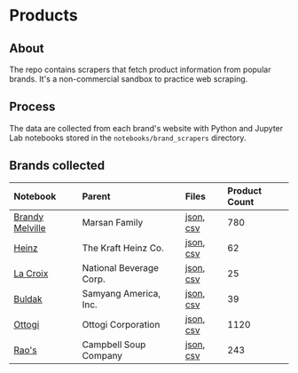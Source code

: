 # Products

## About
The repo contains scrapers that fetch product information from popular brands. It's a non-commercial sandbox to practice web scraping.

## Process
The data are collected from each brand's website with Python and Jupyter Lab notebooks stored in the `notebooks/brand_scrapers` directory.

## Brands collected

| Notebook                | Parent                | Files   | Product Count   |
| :---------------------- | :-------------------- | :------ | :-------------- |
| [Brandy Melville](https://github.com/stiles/products/blob/main/notebooks/brand_scrapers/brandy_melville/fetch_products.ipynb) | Marsan Family | [json](https://stilesdata.com/products/data/brandy_melville.json), [csv](https://stilesdata.com/products/data/brandy_melville.csv) | 780 |
| [Heinz](https://github.com/stiles/products/blob/main/notebooks/brand_scrapers/heinz/fetch_products.ipynb) | The Kraft Heinz Co. | [json](https://stilesdata.com/products/data/heinz.json), [csv](https://stilesdata.com/products/data/heinz.csv) | 62 |
| [La Croix](https://github.com/stiles/products/blob/main/notebooks/brand_scrapers/la_croix/fetch_products.ipynb) | National Beverage Corp. | [json](https://stilesdata.com/products/data/la_croix.json), [csv](https://stilesdata.com/products/data/la_croix.csv) | 25 |
| [Buldak](https://github.com/stiles/products/blob/main/notebooks/brand_scrapers/buldak/fetch_products.ipynb) | Samyang America, Inc. | [json](https://stilesdata.com/products/data/buldak.json), [csv](https://stilesdata.com/products/data/buldak.csv) | 39 |
| [Ottogi](https://github.com/stiles/products/blob/main/notebooks/brand_scrapers/ottogi/fetch_products.ipynb) | Ottogi Corporation | [json](https://stilesdata.com/products/data/ottogi.json), [csv](https://stilesdata.com/products/data/ottogi.csv) | 1120 |
| [Rao's](https://github.com/stiles/products/blob/main/notebooks/brand_scrapers/raos/fetch_products.ipynb) | Campbell Soup Company | [json](https://stilesdata.com/products/data/raos.json), [csv](https://stilesdata.com/products/data/raos.csv) | 243 |